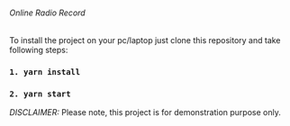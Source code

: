 ###### Online Radio Record

<!-- Online preview: [Online Radio Record](https://volodymyrvoronov.github.io/ccm/ "Online Radio Record") -->

To install the project on your pc/laptop just clone this repository and take following steps:
 ### `1. yarn install`
 ### `2. yarn start`
*DISCLAIMER:*
Please note, this project is for demonstration purpose only.